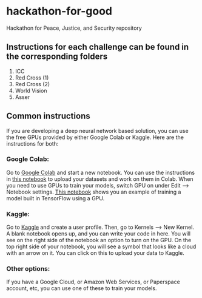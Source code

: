 # hackathon-for-good
Hackathon for Peace, Justice, and Security repository

## Instructions for each challenge can be found in the corresponding folders
1. ICC
2. Red Cross (1)
3. Red Cross (2)
4. World Vision
5. Asser

## Common instructions
If you are developing a deep neural network based solution, you can use the free GPUs provided by either Google Colab or Kaggle. Here are the instructions for both:

### Google Colab:
Go to [Google Colab](https://colab.research.google.com/notebooks/welcome.ipynb#recent=true) and start a new notebook. You can use the instructions in [this notebook](https://colab.research.google.com/notebooks/io.ipynb) to upload your datasets and work on them in Colab. When you need to use GPUs to train your models, switch GPU on under Edit --> Notebook settings. [This notebook](https://colab.research.google.com/notebooks/gpu.ipynb) shows you an example of training a model built in TensorFlow using a GPU.

### Kaggle:
Go to [Kaggle](http://kaggle.com) and create a user profile. Then, go to Kernels --> New Kernel. A blank notebook opens up, and you can write your code in here. You will see on the right side of the notebook an option to turn on the GPU. On the top right side of your notebook, you will see a symbol that looks like a cloud with an arrow on it. You can click on this to upload your data to Kaggle.

### Other options:
If you have a Google Cloud, or Amazon Web Services, or Paperspace account, etc, you can use one of these to train your models.
